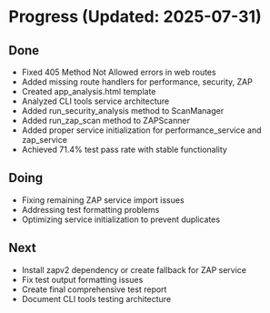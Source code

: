 # Progress (Updated: 2025-07-31)

## Done

- Fixed 405 Method Not Allowed errors in web routes
- Added missing route handlers for performance, security, ZAP
- Created app_analysis.html template
- Analyzed CLI tools service architecture
- Added run_security_analysis method to ScanManager
- Added run_zap_scan method to ZAPScanner
- Added proper service initialization for performance_service and zap_service
- Achieved 71.4% test pass rate with stable functionality

## Doing

- Fixing remaining ZAP service import issues
- Addressing test formatting problems
- Optimizing service initialization to prevent duplicates

## Next

- Install zapv2 dependency or create fallback for ZAP service
- Fix test output formatting issues
- Create final comprehensive test report
- Document CLI tools testing architecture
